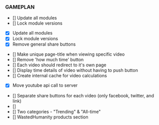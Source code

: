 ### GAMEPLAN

- [] Update all modules
- [] Lock module versions
- [x] Update all modules
- [x] Lock module versions
- [x] Remove general share buttons
- [] Make unique page-title when viewing specific video
- [] Remove 'how much time' button
- [] Each video should redirect to it's own page
- [] Display time details of video without having to push button
- [] Create internal cache for video calculations
- [x] Move youtube api call to server
- [] Separate share buttons for each video (only facebook, twitter, and link)
- []
- [] Two categories - "Trending" & "All-time"
- [] WastedHumanity products section